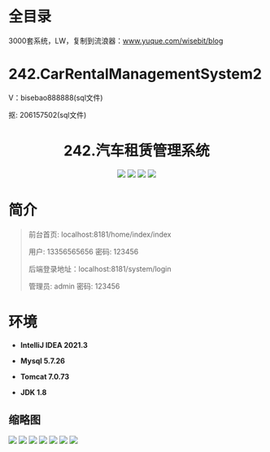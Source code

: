# 全目录

3000套系统，LW，复制到流浪器：www.yuque.com/wisebit/blog

# 242.CarRentalManagementSystem2

<p>V：bisebao888888(sql文件)</p>
<p>抠: 206157502(sql文件)</p>

<p><h1 align="center">242.汽车租赁管理系统</h1></p>


<p align="center">
	<img src="https://img.shields.io/badge/jdk-1.8-orange.svg"/>
    <img src="https://img.shields.io/badge/springboot-5.x-lightgrey.svg"/>
    <img src="https://img.shields.io/badge/html-3.x-blue.svg"/>
    <img src="https://img.shields.io/badge/mybatis-5.x-yellow.svg"/>
</p>

# 简介
>
> 
> 
> 前台首页: localhost:8181/home/index/index
> 
> 用户: 13356565656 密码: 123456
>
> 后端登录地址：localhost:8181/system/login
>
> 管理员: admin   密码: 123456
>

# 环境

- <b>IntelliJ IDEA 2021.3</b>

- <b>Mysql 5.7.26</b>

- <b>Tomcat 7.0.73</b>

- <b>JDK 1.8</b>




## 缩略图

![](https://bitwise.oss-cn-heyuan.aliyuncs.com/2024/9/10/73e64c36-eb8f-422c-b2a2-4cf791562faf.png)
![](https://bitwise.oss-cn-heyuan.aliyuncs.com/2024/9/10/0934150a-2ae8-4d0f-968d-c946cd5fa9c2.png)
![](https://bitwise.oss-cn-heyuan.aliyuncs.com/2024/9/10/37ec4b24-4a8c-4bac-92e1-c522579c9c53.png)
![](https://bitwise.oss-cn-heyuan.aliyuncs.com/2024/9/10/b637393e-ecf4-4199-a4f4-8f3737a8ddd1.png)
![](https://bitwise.oss-cn-heyuan.aliyuncs.com/2024/9/10/e5a1cc9e-3ef5-4129-9db1-fb7a4eb8103d.png)
![](https://bitwise.oss-cn-heyuan.aliyuncs.com/2024/9/10/342b9eb6-94e8-4dff-910d-12c34ab2530f.png)
![](https://bitwise.oss-cn-heyuan.aliyuncs.com/2024/9/10/36d88938-729c-462f-a3bc-c71afc21ff6c.png)






